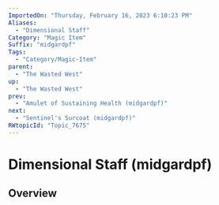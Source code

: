 ```yaml
---
ImportedOn: "Thursday, February 16, 2023 6:10:23 PM"
Aliases:
  - "Dimensional Staff"
Category: "Magic Item"
Suffix: "midgardpf"
Tags:
  - "Category/Magic-Item"
parent:
  - "The Wasted West"
up:
  - "The Wasted West"
prev:
  - "Amulet of Sustaining Health (midgardpf)"
next:
  - "Sentinel's Surcoat (midgardpf)"
RWtopicId: "Topic_7675"
---
```

# Dimensional Staff (midgardpf)
## Overview
